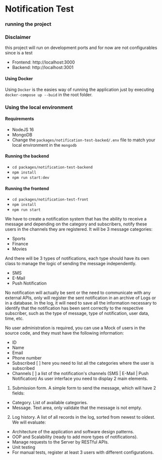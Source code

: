 # Notification Test

### running the project

### Disclaimer
this project will run on development ports and for now are not configurables since is a test
- Frontend: http://localhost:3000
- Backend: http://localhost:3001

#### Using Docker
Using `Docker` is the easies way of running the application just by executing `docker-compose up --buid` in the root folder.

### Using the local environment
#### Requirements
- NodeJS 16
- MongoDB
- Change the `packages/notification-test-backed/.env` file to match your local environment in the `mongodb`

#### Running the backend
- `cd packages/notification-test-backend`
- `npm install`
- `npm run start:dev`

#### Running the frontend
- `cd packages/notification-test-front`
- `npm install`
- `npm run start`


We have to create a notification system that has the ability to receive a message and depending on the category and subscribers, notify these users in the channels they are registered.
It will be 3 message categories:
- Sports
- Finance
- Movies

And there will be 3 types of notifications, each type should have its own class to manage the logic of sending the message independently.

- SMS
- E-Mail
- Push Notification

No notification will actually be sent or the need to communicate with any external APIs, only will register the sent notification in an archive of Logs or in a database.
In the log, it will need to save all the information necessary to identify that the notification has been sent correctly to the respective subscriber, such as the type of message, type of notification, user data, time, etc.

No user administration is required, you can use a Mock of users in the source code, and they must have the following information:
- ID
- Name
- Email
- Phone number
- Subscribed [ ] here you need to list all the categories where the user is subscribed
- Channels [ ] a list of the notification's channels (SMS | E-Mail | Push Notification)
As user interface you need to display 2 main elements.
1. Submission form. A simple form to send the message, which will have 2 fields:
- Category. List of available categories.
- Message. Text area, only validate that the message is not empty.
2. Log history. A list of all records in the log, sorted from newest to oldest.
We will evaluate:
- Architecture of the application and software design patterns.
- OOP and Scalability (ready to add more types of notifications).
- Manage requests to the Server by RESTful APIs.
- Unit testing
- For manual tests, register at least 3 users with different configurations.